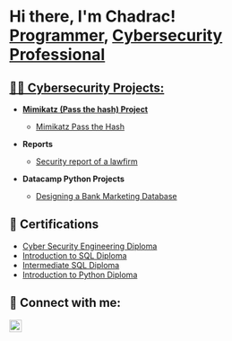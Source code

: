 ### <h1>Hi there, I'm Chadrac!  <br/><a href="https://github.com/bumbibjornen">Programmer</a>, <a href="https://www.linkedin.com/in/chadrac-bamba-98773293/">Cybersecurity Professional</h1>

<h2>👨‍💻 Cybersecurity Projects:</h2>

- <b>Mimikatz (Pass the hash) Project</b>
  - [Mimikatz Pass the Hash](https://github.com/bumbibjornen/Mimikatz-Pass-the-Hash-Project)

- <b>Reports</b>
  - [Security report of a lawfirm](https://github.com/bumbibjornen/Security-report-from-Securestart)

- <b>Datacamp Python Projects</b>
  - [Designing a Bank Marketing Database](https://github.com/bumbibjornen/LABURL)

<h2>📃 Certifications </h2>

- [Cyber Security Engineering Diploma](https://drive.google.com/file/d/1gx9ZEy7eLiuJizi9CLBv2WgQ2AMuA54z/view?usp=drive_link)
- [Introduction to SQL Diploma](https://drive.google.com/file/d/1RGlKDhI4pFmwbaD7cuZjRZFGeZmoV6ls/view?usp=drive_link)
- [Intermediate SQL Diploma](https://drive.google.com/file/d/1u8souEe9TcuQjYqD6Mt6ML_OKgqHeTL5/view?usp=drive_link)
- [Introduction to Python Diploma](https://drive.google.com/file/d/184vBhLH-LDMqMp6TxuxDimMiuSyatYSs/view?usp=drive_link)

<h2> 🤳 Connect with me:</h2>


[<img align="left" alt="JoshMadakor | LinkedIn" width="22px" src="https://cdn.jsdelivr.net/npm/simple-icons@v3/icons/linkedin.svg" />][linkedin]

[linkedin]: https://www.linkedin.com/in/chadrac-bamba-98773293



<!--

- 🔭 I’m currently working on the Raspberry Pi project by using. it as a virtual machine.
- 🌱 I’m currently learning ...
- 👯 I’m looking to collaborate on ...
- 🤔 I’m looking for help with ...
- 💬 Ask me about ...
- 📫 How to reach me: ...
- 😄 Pronouns: ...
- ⚡ Fun fact: ...
-->
